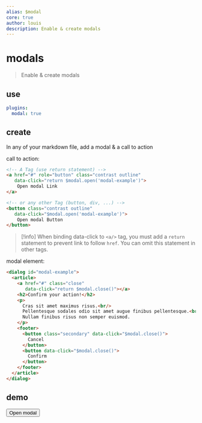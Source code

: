 ```yaml
---
alias: $modal
core: true
author: louis
description: Enable & create modals
---
```

# modals

> Enable & create modals

## use

```yaml
plugins:
  modal: true
```


## create

In any of your markdown file, add a modal & a call to action

call to action:

```html
<!-- A Tag (use return statement) -->
<a href="#" role="button" class="contrast outline" 
   data-click="return $modal.open('modal-example')">
	Open modal Link
</a>

<!-- or any other Tag (button, div, ...) -->
<button class="contrast outline" 
   data-click="$modal.open('modal-example')">
	Open modal Button
</button>
```

> [!info]
> When binding data-click to `<a/>` tag, you must add a `return` statement to prevent link to follow `href`. You can omit this statement in other tags.

modal element:

```html
<dialog id="modal-example">
  <article>
	<a href="#" class="close" 
	   data-click="return $modal.close()"></a>
	<h2>Confirm your action!</h2>
	<p>
	  Cras sit amet maximus risus.<br/>
	  Pellentesque sodales odio sit amet augue finibus pellentesque.<br/><br/> 
	  Nullam finibus risus non semper euismod.
	</p>
	<footer>
	  <button class="secondary" data-click="$modal.close()">
		Cancel
	  </button>
	  <button data-click="$modal.close()">
		Confirm
	  </button>
	</footer>
  </article>
</dialog>
```

## demo

<button class="contrast outline" data-click="$modal.open('modal-example')">Open modal</button>
<!-- Modal -->
<dialog id="modal-example">
  <article>
	<a href="#" class="close" data-click="return $modal.close()"></a>
	<h2 class="noprocess">Confirm your action!</h2>
	<p>
	  Cras sit amet maximus risus.<br/>
	  Pellentesque sodales odio sit amet augue finibus pellentesque.<br/><br/> 
	  Nullam finibus risus non semper euismod.
	</p>
	<footer>
	  <button class="secondary" data-click="$modal.close()">
		Cancel
	  </button>
	  <button data-click="$modal.close()">
		Confirm
	  </button>
	</footer>
  </article>
</dialog>
